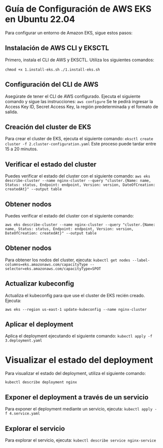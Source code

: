 # Guía de Configuración de AWS EKS en Ubuntu 22.04

Para configurar un entorno de Amazon EKS, sigue estos pasos:

## Instalación de AWS CLI y EKSCTL

Primero, instala el CLI de AWS y EKSCTL. Utiliza los siguientes comandos:


```chmod +x 1.install-eks.sh```
```./1.install-eks.sh```


## Configuración del CLI de AWS
Asegúrate de tener el CLI de AWS configurado. Ejecuta el siguiente comando y sigue las instrucciones:
```aws configure```
Se te pedirá ingresar la Access Key ID, Secret Access Key, la región predeterminada y el formato de salida.

## Creación del cluster de EKS
Para crear el cluster de EKS, ejecuta el siguiente comando:
```eksctl create cluster -f 2.cluster-configuration.yaml```
Este proceso puede tardar entre 15 a 20 minutos.

## Verificar el estado del cluster
Puedes verificar el estado del cluster con el siguiente comando:
```aws eks describe-cluster --name nginx-cluster --query "cluster.{Name: name, Status: status, Endpoint: endpoint, Version: version, DateOfCreation: createdAt}" --output table```

## Obtener nodos
Puedes verificar el estado del cluster con el siguiente comando:

```aws eks describe-cluster --name nginx-cluster --query "cluster.{Name: name, Status: status, Endpoint: endpoint, Version: version, DateOfCreation: createdAt}" --output table```

## Obtener nodos
Para obtener los nodos del cluster, ejecuta:
```kubectl get nodes --label-columns=eks.amazonaws.com/capacityType --selector=eks.amazonaws.com/capacityType=SPOT```

## Actualizar kubeconfig
Actualiza el kubeconfig para que use el cluster de EKS recién creado. Ejecuta:

```aws eks --region us-east-1 update-kubeconfig --name nginx-cluster```

## Aplicar el deployment
Aplica el deployment ejecutando el siguiente comando:
```kubectl apply -f 3.deployment.yaml```

# Visualizar el estado del deployment
Para visualizar el estado del deployment, utiliza el siguiente comando:

```kubectl describe deployment nginx```

## Exponer el deployment a través de un servicio
Para exponer el deployment mediante un servicio, ejecuta:
```kubectl apply -f 4.service.yaml```

## Explorar el servicio
Para explorar el servicio, ejecuta:
```kubectl describe service nginx-service```
